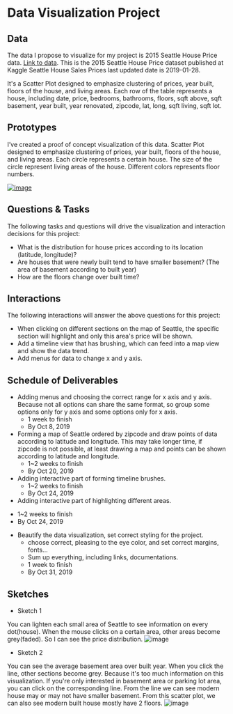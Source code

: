 # Data Visualization Project

## Data

The data I propose to visualize for my project is 2015 Seattle House Price data. [Link to data](https://gist.github.com/GeniXiong/e7c6bf03262966c543faa26805bf8bc7). This is the 2015 Seattle House Price dataset published at Kaggle Seattle House Sales Prices last updated date is 2019-01-28.

It's a Scatter Plot designed to emphasize clustering of prices, year built, floors of the house, and living areas.
Each row of the table represents a house, including date, price, bedrooms, bathrooms, floors, sqft above, sqft basement, year built, year renovated, zipcode, lat, long, sqft living, sqft lot.

## Prototypes

I’ve created a proof of concept visualization of this data. Scatter Plot designed to emphasize clustering of prices, year built, floors of the house, and living areas. Each circle represents a certain house. The size of the circle represent living areas of the house. Different colors represents floor numbers.

[![image](https://user-images.githubusercontent.com/35828260/65391604-18c5c780-dd39-11e9-8966-8c1d9352b722.png)](https://vizhub.com/GeniXiong/0e9425dbf1ac437a8cc230f8878cf20b)


## Questions & Tasks

The following tasks and questions will drive the visualization and interaction decisions for this project:

 * What is the distribution for house prices according to its location (latitude, longitude)?
 * Are houses that were newly built tend to have smaller basement? (The area of basement according to built year)
 * How are the floors change over built time?
 
 ## Interactions

The following interactions will answer the above questions for this project:

 * When clicking on different sections on the map of Seattle, the specific section will highlight and only this area's price will be shown.
 * Add a timeline view that has brushing, which can feed into a map view and show the data trend.
 * Add menus for data to change x and y axis.
 
 ## Schedule of Deliverables
 
 * Adding menus and choosing the correct range for x axis and y axis. Because not all options can share the same format, so group some options only for y axis and some options only for x axis.
   - 1 week to finish
   - By Oct 8, 2019
 * Forming a map of Seattle ordered by zipcode and draw points of data according to latitude and longitude. This may take longer time, if zipcode is not possible, at least drawing a map and points can be shown according to latitude and longitude.
   - 1~2 weeks to finish
   - By Oct 20, 2019
 * Adding interactive part of forming timeline brushes.
   - 1~2 weeks to finish
   - By Oct 24, 2019
  * Adding interactive part of highlighting different areas.
   - 1~2 weeks to finish
   - By Oct 24, 2019
 * Beautify the data visualization, set correct styling for the project.
   - choose correct, pleasing to the eye color, and set correct margins, fonts...
   - Sum up everything, including links, documentations.
   - 1 week to finish
   - By Oct 31, 2019
 
## Sketches

 * Sketch 1
 
 You can lighten each small area of Seattle to see information on every dot(house). When the mouse clicks on a certain area, other areas become grey(faded). So I can see the price distribution. 
![image](https://user-images.githubusercontent.com/35828260/65391620-3abf4a00-dd39-11e9-8344-4c94bbffed47.png)

 * Sketch 2
 
 You can see the average basement area over built year. When you click the line, other sections become grey. Because it's too much information on this visualization. If you're only interested in basement area or parking lot area, you can click on the corresponding line. From the line we can see modern house may or may not have smaller basement. From this scatter plot, we can also see modern built house mostly have 2 floors.
![image](https://user-images.githubusercontent.com/35828260/65391630-5165a100-dd39-11e9-9541-c5ad15dc4142.png)



